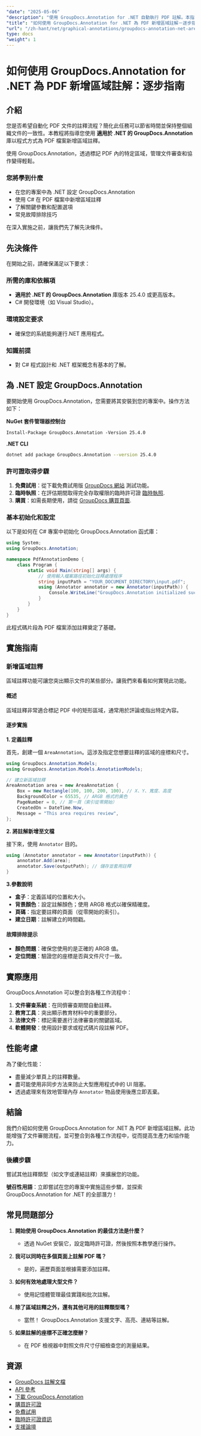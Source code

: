 ```yaml
---
"date": "2025-05-06"
"description": "使用 GroupDocs.Annotation for .NET 自動執行 PDF 註解。本指南詳細逐步介紹如何使用 C# 新增區域註解。"
"title": "如何使用 GroupDocs.Annotation for .NET 為 PDF 新增區域註解－逐步指南"
"url": "/zh-hant/net/graphical-annotations/groupdocs-annotation-net-area-pdf/"
type: docs
"weight": 1
---
```


# 如何使用 GroupDocs.Annotation for .NET 為 PDF 新增區域註解：逐步指南

## 介紹

您是否希望自動化 PDF 文件的註釋流程？簡化此任務可以節省時間並保持整個組織文件的一致性。本教程將指導您使用 **適用於 .NET 的 GroupDocs.Annotation** 庫以程式方式為 PDF 檔案新增區域註釋。 

使用 GroupDocs.Annotation，透過標記 PDF 內的特定區域，管理文件審查和協作變得輕鬆。

### 您將學到什麼
- 在您的專案中為 .NET 設定 GroupDocs.Annotation
- 使用 C# 在 PDF 檔案中新增區域註釋
- 了解關鍵參數和配置選項
- 常見故障排除技巧

在深入實施之前，讓我們先了解先決條件。

## 先決條件

在開始之前，請確保滿足以下要求：

### 所需的庫和依賴項
- **適用於 .NET 的 GroupDocs.Annotation** 庫版本 25.4.0 或更高版本。
- C# 開發環境（如 Visual Studio）。

### 環境設定要求
- 確保您的系統能夠運行.NET 應用程式。

### 知識前提
- 對 C# 程式設計和 .NET 框架概念有基本的了解。

## 為 .NET 設定 GroupDocs.Annotation

要開始使用 GroupDocs.Annotation，您需要將其安裝到您的專案中。操作方法如下：

**NuGet 套件管理器控制台**
```shell
Install-Package GroupDocs.Annotation -Version 25.4.0
```

**.NET CLI**
```bash
dotnet add package GroupDocs.Annotation --version 25.4.0
```

### 許可證取得步驟

1. **免費試用**：從下載免費試用版 [GroupDocs 網站](https://releases.groupdocs.com/annotation/net/) 測試功能。
2. **臨時執照**：在評估期間取得完全存取權限的臨時許可證 [臨時執照](https://purchase。groupdocs.com/temporary-license/).
3. **購買**：如需長期使用，請從 [GroupDocs 購買頁面](https://purchase。groupdocs.com/buy).

### 基本初始化和設定

以下是如何在 C# 專案中初始化 GroupDocs.Annotation 函式庫：

```csharp
using System;
using GroupDocs.Annotation;

namespace PdfAnnotationDemo {
    class Program {
        static void Main(string[] args) {
            // 使用輸入檔案路徑初始化註釋處理程序
            string inputPath = "YOUR_DOCUMENT_DIRECTORY\input.pdf";
            using (Annotator annotator = new Annotator(inputPath)) {
                Console.WriteLine("GroupDocs.Annotation initialized successfully.");
            }
        }
    }
}
```

此程式碼片段為 PDF 檔案添加註釋奠定了基礎。

## 實施指南

### 新增區域註釋

區域註釋功能可讓您突出顯示文件的某些部分。讓我們來看看如何實現此功能。

#### 概述

區域註釋非常適合標記 PDF 中的矩形區域，通常用於評論或指出特定內容。

#### 逐步實施

**1. 定義註釋**

首先，創建一個 `AreaAnnotation`。這涉及指定您想要註釋的區域的座標和尺寸。

```csharp
using GroupDocs.Annotation.Models;
using GroupDocs.Annotation.Models.AnnotationModels;

// 建立新區域註釋
AreaAnnotation area = new AreaAnnotation {
    Box = new Rectangle(100, 100, 200, 100), // X、Y、寬度、高度
    BackgroundColor = 65535, // ARGB 格式的黃色
    PageNumber = 0, // 第一頁（索引從零開始）
    CreatedOn = DateTime.Now,
    Message = "This area requires review",
};
```

**2. 將註解新增至文檔**

接下來，使用 `Annotator` 目的。

```csharp
using (Annotator annotator = new Annotator(inputPath)) {
    annotator.Add(area);
    annotator.Save(outputPath); // 儲存並套用註釋
}
```

**3.參數說明**

- **盒子**：定義區域的位置和大小。
- **背景顏色**：設定註解顏色；使用 ARGB 格式以確保精確度。
- **頁碼**：指定要註釋的頁面（從零開始的索引）。
- **建立日期**：註解建立的時間戳。

#### 故障排除提示

- **顏色問題**：確保您使用的是正確的 ARGB 值。
- **定位問題**：驗證您的座標是否與文件尺寸一致。

## 實際應用

GroupDocs.Annotation 可以整合到各種工作流程中：

1. **文件審查系統**：在同儕審查期間自動註釋。
2. **教育工具**：突出顯示教育材料中的重要部分。
3. **法律文件**：標記需要進行法律審查的關鍵區域。
4. **軟體開發**：使用設計要求或程式碼片段註解 PDF。

## 性能考慮

為了優化性能：

- 盡量減少單頁上的註釋數量。
- 盡可能使用非同步方法來防止大型應用程式中的 UI 阻塞。
- 透過處理來有效地管理內存 `Annotator` 物品使用後應立即丟棄。

## 結論

我們介紹如何使用 GroupDocs.Annotation for .NET 為 PDF 新增區域註解。此功能增強了文件審閱流程，並可整合到各種工作流程中，從而提高生產力和協作能力。

### 後續步驟
嘗試其他註釋類型（如文字或連結註釋）來擴展您的功能。

**號召性用語**：立即嘗試在您的專案中實施這些步驟，並探索 GroupDocs.Annotation for .NET 的全部潛力！

## 常見問題部分

1. **開始使用 GroupDocs.Annotation 的最佳方法是什麼？**
   - 透過 NuGet 安裝它，設定臨時許可證，然後按照本教學進行操作。

2. **我可以同時在多個頁面上註解 PDF 嗎？**
   - 是的，遍歷頁面並根據需要添加註釋。

3. **如何有效地處理大型文件？**
   - 使用記憶體管理最佳實踐和批次註解。

4. **除了區域註釋之外，還有其他可用的註釋類型嗎？**
   - 當然！ GroupDocs.Annotation 支援文字、高亮、連結等註解。

5. **如果註解的座標不正確怎麼辦？**
   - 在 PDF 檢視器中對照文件尺寸仔細檢查您的測量結果。

## 資源
- [GroupDocs 註解文檔](https://docs.groupdocs.com/annotation/net/)
- [API 參考](https://reference.groupdocs.com/annotation/net/)
- [下載 GroupDocs.Annotation](https://releases.groupdocs.com/annotation/net/)
- [購買許可證](https://purchase.groupdocs.com/buy)
- [免費試用](https://releases.groupdocs.com/annotation/net/)
- [臨時許可證資訊](https://purchase.groupdocs.com/temporary-license/)
- [支援論壇](https://forum.groupdocs.com/c/annotation/)